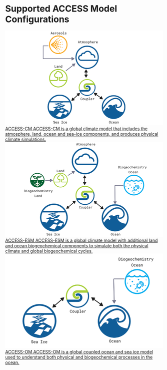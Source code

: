 # Supported ACCESS Model Configurations

<div class="card-container">
    <a href="access-cm/" class="horizontal-card">
        <div class="card-image-container">
            <img src="../../assets/model-config-logos/configurations-without-titles/access-cm.png" class="white-background img-cover"></img> 
        </div>
        <div class="card-text-container">
            <span class="bold" >ACCESS-CM</span>
            <span>
                ACCESS-CM is a global climate model that includes the atmosphere, land, ocean and sea-ice components, and produces physical climate simulations.
            </span>
        </div>
    </a>
    <a href="access-esm/" class="horizontal-card">
        <div class="card-image-container">
            <img src="../../assets/model-config-logos/configurations-without-titles/access-esm.png" class="white-background img-cover"></img> 
        </div>
        <div class="card-text-container">
            <span class="bold" >ACCESS-ESM</span>
            <span>
                ACCESS-ESM is a global climate model with additional land and ocean biogeochemical components to simulate both the physical climate and global biogeochemical cycles.
            </span>
        </div>
    </a>
    <a href="access-om/" class="horizontal-card">
        <div class="card-image-container">
            <img src="../../assets/model-config-logos/configurations-without-titles/access-om.png" class="white-background img-cover"></img> 
        </div>
        <div class="card-text-container">
            <span class="bold" >ACCESS-OM</span>
            <span>
                ACCESS-OM is a global coupled ocean and sea ice model used to understand both physical and biogeochemical processes in the ocean.
            </span>
        </div>
    </a>
</div>